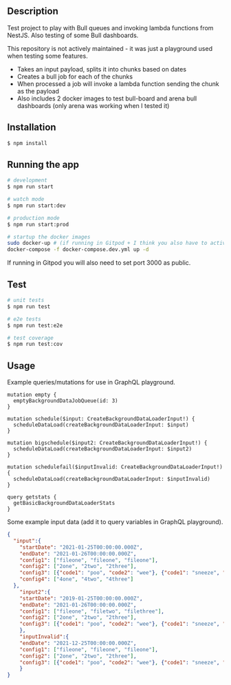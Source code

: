 ## Description

Test project to play with Bull queues and invoking lambda functions from NestJS. Also testing of some Bull dashboards.

This repository is not actively maintained - it was just a playground used when testing some features.

- Takes an input payload, splits it into chunks based on dates
- Creates a bull job for each of the chunks
- When processed a job will invoke a lambda function sending the chunk as the payload
- Also includes 2 docker images to test bull-board and arena bull dashboards (only arena was working when I tested it)

## Installation

```bash
$ npm install
```

## Running the app

```bash
# development
$ npm run start

# watch mode
$ npm run start:dev

# production mode
$ npm run start:prod

# startup the docker images
sudo docker-up # (if running in Gitpod + I think you also have to activate the root feature which is in preview before it will work https://www.gitpod.io/blog/root-docker-and-vscode)
docker-compose -f docker-compose.dev.yml up -d
```

If running in Gitpod you will also need to set port 3000 as public.

## Test

```bash
# unit tests
$ npm run test

# e2e tests
$ npm run test:e2e

# test coverage
$ npm run test:cov
```

## Usage

Example queries/mutations for use in GraphQL playground.
```
mutation empty {
  emptyBackgroundDataJobQueue(id: 3)
}

mutation schedule($input: CreateBackgroundDataLoaderInput!) {
  scheduleDataLoad(createBackgroundDataLoaderInput: $input)
}

mutation bigschedule($input2: CreateBackgroundDataLoaderInput!) {
  scheduleDataLoad(createBackgroundDataLoaderInput: $input2)
}

mutation schedulefail($inputInvalid: CreateBackgroundDataLoaderInput!) {
  scheduleDataLoad(createBackgroundDataLoaderInput: $inputInvalid)
}

query getstats {
  getBasicBackgroundDataLoaderStats
}
```

Some example input data (add it to query variables in GraphQL playground).
```json
{
  "input":{
    "startDate": "2021-01-25T00:00:00.000Z",
    "endDate": "2021-01-26T00:00:00.000Z",
    "config1": ["fileone", "fileone", "fileone"],
    "config2": ["2one", "2two", "2three"],
    "config3": [{"code1": "poo", "code2": "wee"}, {"code1": "sneeze", "code2": "fart"}],
    "config4": ["4one", "4two", "4three"]
  },
    "input2":{
    "startDate": "2019-01-25T00:00:00.000Z",
    "endDate": "2021-01-26T00:00:00.000Z",
    "config1": ["fileone", "filetwo", "filethree"],
    "config2": ["2one", "2two", "2three"],
    "config3": [{"code1": "poo", "code2": "wee"}, {"code1": "sneeze", "code2": "fart"}]
    },
    "inputInvalid":{
    "endDate": "2021-12-25T00:00:00.000Z",
    "config1": ["fileone", "fileone", "fileone"],
    "config2": ["2one", "2two", "2three"],
    "config3": [{"code1": "poo", "code2": "wee"}, {"code1": "sneeze", "code2": "fart"}]
    }
}
```
